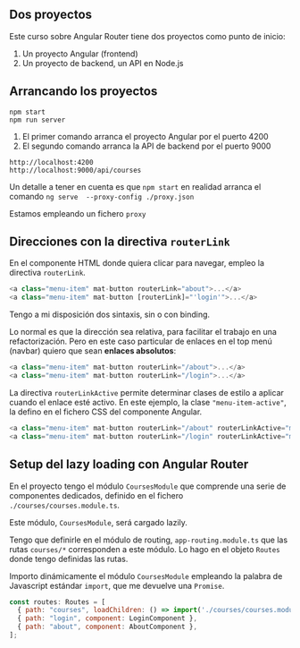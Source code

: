## Dos proyectos
Este curso sobre Angular Router tiene dos proyectos como punto de inicio: 
1. Un proyecto Angular (frontend)
2. Un proyecto de backend, un API en Node.js

## Arrancando los proyectos 
```shell
npm start 
npm run server
```
1. El primer comando arranca el proyecto Angular por el puerto 4200 
2. El segundo comando arranca la API de backend por el puerto 9000 

```shell
http://localhost:4200
http://localhost:9000/api/courses
```

Un detalle a tener en cuenta es que `npm start` en realidad arranca el comando `ng serve  --proxy-config ./proxy.json`

Estamos empleando un fichero `proxy`

## Direcciones con la directiva `routerLink`

En el componente HTML donde quiera clicar para navegar, empleo la directiva `routerLink`. 

```javascript
<a class="menu-item" mat-button routerLink="about">...</a>
<a class="menu-item" mat-button [routerLink]="'login'">...</a>
``` 

Tengo a mi disposición dos sintaxis, sin o con binding. 

Lo normal es que la dirección sea relativa, para facilitar el trabajo en una refactorización. Pero en este caso particular de enlaces en el top menú (navbar) quiero que sean **enlaces absolutos**: 

```javascript
<a class="menu-item" mat-button routerLink="/about">...</a>
<a class="menu-item" mat-button routerLink="/login">...</a>
``` 

La directiva `routerLinkActive` permite determinar clases de estilo a aplicar cuando el enlace esté activo. En este ejemplo, la clase `"menu-item-active"`, la defino en el fichero CSS del componente Angular.

```javascript 
<a class="menu-item" mat-button routerLink="/about" routerLinkActive="menu-item-active">...</a>
<a class="menu-item" mat-button routerLink="/login" routerLinkActive="menu-item-active">...</a>
```

## Setup del lazy loading con Angular Router

En el proyecto tengo el módulo `CoursesModule` que comprende una serie de componentes dedicados, definido en el fichero `./courses/courses.module.ts`.

Este módulo, `CoursesModule`, será cargado lazily. 

Tengo que definirle en el módulo de routing, `app-routing.module.ts` que las rutas `courses/*` corresponden a este módulo. Lo hago en el objeto `Routes` donde tengo definidas las rutas.

Importo dinámicamente el módulo `CoursesModule` empleando la palabra de Javascript estándar `import`, que me devuelve una `Promise`.

```javascript 
const routes: Routes = [
  { path: "courses", loadChildren: () => import('./courses/courses.module').then(m => m.CoursesModule) },
  { path: "login", component: LoginComponent },
  { path: "about", component: AboutComponent },
];
```


